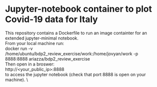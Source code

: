 # Jupyter-notebook container to plot Covid-19 data for Italy
This repository contains a Dockerfile to run an image containter for an extended jupyter-minimal notebook. \
From your local machine run: \
docker run -v /home/ubuntu/bdp2_review_exercise/work:/home/jovyan/work -p 8888:8888 ariazza/bdp2_review_exercise \
Then open in a broswer: \
http://<your_public_ip>:8888 \
to access the jupyter notebook (check that port 8888 is open on your machine). \
